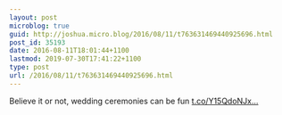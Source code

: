 ```yaml
---
layout: post
microblog: true
guid: http://joshua.micro.blog/2016/08/11/t763631469440925696.html
post_id: 35193
date: 2016-08-11T18:01:44+1100
lastmod: 2019-07-30T17:41:22+1100
type: post
url: /2016/08/11/t763631469440925696.html
---
```

Believe it or not, wedding ceremonies can be fun [t.co/Y15QdoNJx...](https://t.co/Y15QdoNJxa)
